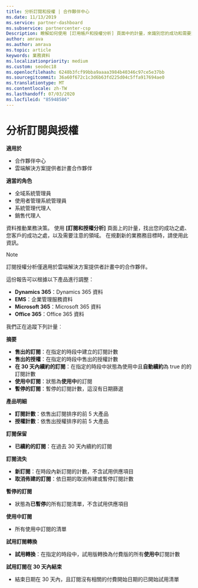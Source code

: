 ```yaml
---
title: 分析訂閱和授權 | 合作夥伴中心
ms.date: 11/13/2019
ms.service: partner-dashboard
ms.subservice: partnercenter-csp
Description: 瞭解如何使用 [訂用帳戶和授權分析] 頁面中的計量，來識別您的成功和需要注意的區域。
author: amrava
ms.author: amrava
ms.topic: article
keywords: 業務資料
ms.localizationpriority: medium
ms.custom: seodec18
ms.openlocfilehash: 6248b3fcf99bba9aaaa3984b40346c97ce5e37bb
ms.sourcegitcommit: 36a60f672c1c3d6b63fd225d04c5ffa917694ae0
ms.translationtype: MT
ms.contentlocale: zh-TW
ms.lasthandoff: 07/03/2020
ms.locfileid: "85948586"
---
```

# <a name="analyze-subscriptions-and-licenses"></a>分析訂閱與授權 

**適用於**

- 合作夥伴中心
- 雲端解決方案提供者計畫合作夥伴

**適當的角色**

- 全域系統管理員
- 使用者管理系統管理員
- 系統管理代理人
- 銷售代理人

資料推動業務決策。 使用 **\[訂閱和授權分析\]** 頁面上的計量，找出您的成功之處、您客戶的成功之處，以及需要注意的領域。 在規劃新的業務務目標時，請使用此資訊。

> [!NOTE]
> 訂閱授權分析僅適用於雲端解決方案提供者計畫中的合作夥伴。


這份報告可以根據以下產品進行調整：

 - **Dynamics 365**：Dynamics 365 資料  
 - **EMS**：企業管理服務資料  
 - **Microsoft 365**：Microsoft 365 資料  
 - **Office 365**：Office 365 資料  


我們正在追蹤下列計量︰

**摘要**  
 - **售出的訂閱**：在指定的時段中建立的訂閱計數  
 - **售出的授權**：在指定的時段中售出的授權計數   
 - **在 30 天內續約的訂閱**：在指定的時段中狀態為使用中且**自動續約**為 true 的的訂閱計數
 - **使用中訂閱**：狀態為**使用中**的訂閱  
 - **暫停的訂閱**：暫停的訂閱計數，這沒有日期篩選  

**產品明細**  
 - **訂閱計數**：依售出訂閱排序的前 5 大產品  
 - **授權計數**：依售出授權排序的前 5 大產品

**訂閱保留**
 - **已續約的訂閱**：在過去 30 天內續約的訂閱  

**訂閱流失**  
 - **新訂閱**：在時段內新訂閱的計數，不含試用供應項目  
 - **取消佈建的訂閱**：依日期的取消佈建或暫停訂閱計數  

**暫停的訂閱**  
 - 狀態為**已暫停**的所有訂閱清單，不含試用供應項目  
  
**使用中訂閱**
 - 所有使用中訂閱的清單  

**試用訂閱轉換**  
 - **試用轉換**：在指定的時段中，試用版轉換為付費版的所有**使用中**訂閱計數  

**試用訂閱在 30 天內結束**  
 - 結束日期在 30 天內，且訂閱沒有相關的付費開始日期的已開始試用清單  

  
